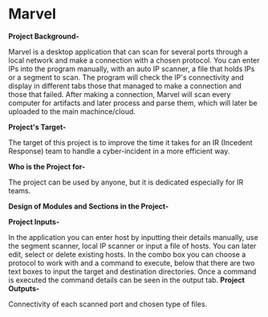 # Marvel
**Project Background-**

Marvel is a desktop application that can scan for several ports through a local network and make a connection with a chosen protocol. You can enter IPs into the program manually, with an auto IP scanner, a file that holds IPs or a segment to scan. The program will check the IP's connectivity and display in different tabs those that managed to make a connection and those that failed. After making a connection, Marvel will scan every computer for artifacts and later process and parse them, which will later be uploaded to the main machince/cloud.

**Project's Target-**

The target of this project is to improve the time it takes for an IR (Incedent Response) team to handle a cyber-incident in a more efficient way.

**Who is the Project for-**

The project can be used by anyone, but it is dedicated especially for IR teams.

**Design of Modules and Sections in the Project-**


**Project Inputs-**

In the application you can enter host by inputting their details manually, use the segment scanner, local IP scanner or input a file of hosts. You can later edit, select or delete existing hosts. In the combo box you can choose a protocol to work with and a command to execute, below that there are two text boxes to input the target and destination directories. Once a command is executed the command details can be seen in the output tab.
**Project Outputs-**

Connectivity of each scanned port and chosen type of files.
